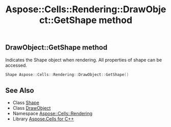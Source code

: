 ﻿---
title: Aspose::Cells::Rendering::DrawObject::GetShape method
linktitle: GetShape
second_title: Aspose.Cells for C++ API Reference
description: 'Aspose::Cells::Rendering::DrawObject::GetShape method. Indicates the Shape object when rendering. All properties of shape can be accessed in C++.'
type: docs
weight: 700
url: /cpp/aspose.cells.rendering/drawobject/getshape/
---
## DrawObject::GetShape method


Indicates the Shape object when rendering. All properties of shape can be accessed.

```cpp
Shape Aspose::Cells::Rendering::DrawObject::GetShape()
```

## See Also

* Class [Shape](../../../aspose.cells.drawing/shape/)
* Class [DrawObject](../)
* Namespace [Aspose::Cells::Rendering](../../)
* Library [Aspose.Cells for C++](../../../)

